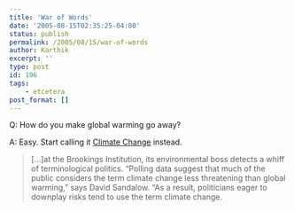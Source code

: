 ```yaml
---
title: 'War of Words'
date: '2005-08-15T02:35:25-04:00'
status: publish
permalink: /2005/08/15/war-of-words
author: Karthik
excerpt: ''
type: post
id: 196
tags:
    - etcetera
post_format: []
---
```

Q: How do you make global warming go away?

A: Easy. Start calling it [Climate Change](http://www.nytimes.com/2005/08/14/magazine/14ONLANGUAGE.html) instead.

> \[…\]at the Brookings Institution, its environmental boss detects a whiff of terminological politics. “Polling data suggest that much of the public considers the term climate change less threatening than global warming,” says David Sandalow. “As a result, politicians eager to downplay risks tend to use the term climate change.